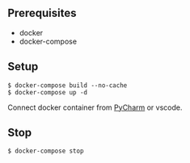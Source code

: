 ## Prerequisites

 - docker
 - docker-compose
 
## Setup

```shell script
$ docker-compose build --no-cache
$ docker-compose up -d
```

Connect docker container from [PyCharm](https://www.jetbrains.com/help/pycharm/using-docker-as-a-remote-interpreter.html#) or vscode.

## Stop

```shell script
$ docker-compose stop
```

